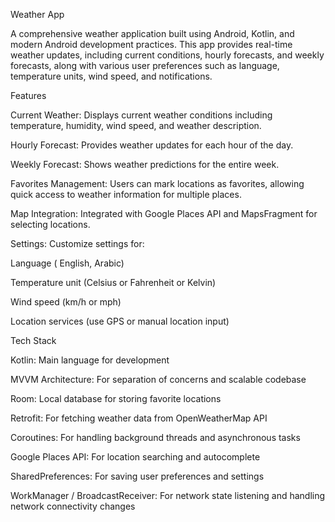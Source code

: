 Weather App

A comprehensive weather application built using Android, Kotlin, and modern Android development practices. This app provides real-time weather updates, including current conditions, hourly forecasts, and weekly forecasts, along with various user preferences such as language, temperature units, wind speed, and notifications.

Features

Current Weather: Displays current weather conditions including temperature, humidity, wind speed, and weather description.

Hourly Forecast: Provides weather updates for each hour of the day.

Weekly Forecast: Shows weather predictions for the entire week.

Favorites Management: Users can mark locations as favorites, allowing quick access to weather information for multiple places.

Map Integration: Integrated with Google Places API and MapsFragment for selecting locations.

Settings: Customize settings for:

Language ( English, Arabic)

Temperature unit (Celsius or Fahrenheit or Kelvin)

Wind speed (km/h or mph)

Location services (use GPS or manual location input)

Tech Stack

Kotlin: Main language for development

MVVM Architecture: For separation of concerns and scalable codebase

Room: Local database for storing favorite locations

Retrofit: For fetching weather data from OpenWeatherMap API

Coroutines: For handling background threads and asynchronous tasks

Google Places API: For location searching and autocomplete

SharedPreferences: For saving user preferences and settings

WorkManager / BroadcastReceiver: For network state listening and handling network connectivity changes

